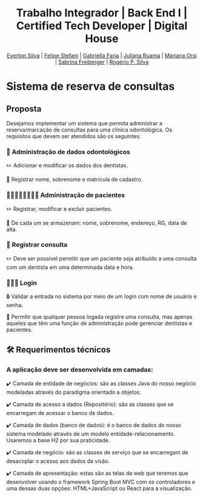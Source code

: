 <div align="center">


<h1> Trabalho Integrador | Back End I | Certified Tech Developer | Digital House</h1> 
<p>
<a href="https://www.linkedin.com/in/evertonpdasilva/" target="_blank" rel="noopener noreferrer">Everton Silva</a> |
<a href="https://www.linkedin.com/in/felipe-stefani-a35185116/" target="_blank" rel="noopener noreferrer">Felipe Stefani</a> |
<a href="https://www.linkedin.com/in/gabriella-faria-3665a11b8/" target="_blank" rel="noopener noreferrer">Gabriella Faria</a> |
 <a href="#" target="_blank" rel="noopener noreferrer">Juliana Ruama</a> | 
 <a href="https://www.linkedin.com/in/mariana-de-moraes-orsi-762165224/" target="_blank" rel="noopener noreferrer">Mariana Orsi</a> | 
 <a href="https://www.linkedin.com/in/sabrina-freiberger/" target="_blank" rel="noopener noreferrer">Sabrina Freiberger</a> | 
 <a href="https://www.linkedin.com/in/roger-ricco-rogerio-p-silva-5a888060/" target="_blank" rel="noopener noreferrer">Rogério P. Silva</a>
 </p></div>
 
 <h1>Sistema de reserva de consultas</h1>
 <h2>Proposta</h2>
 <p>Desejamos implementar um sistema que permita administrar a reserva/marcação
de consultas para uma clínica odontológica. Os requisitos que devem ser
atendidos são os seguintes:</p>
 
<h3>🦷 Administração de dados odontológicos</h3>
<p>✏️ Adicionar e modificar os dados dos dentistas.</p>
<p>📝 Registrar nome, sobrenome e matrícula de cadastro.</p>

<h3>🧑🏽‍🤝‍🧑🏽🧑‍🤝‍🧑 Administração de pacientes</h3>
<p>✏️ Registrar, modificar e excluir pacientes.</p> 
<p>💾 De cada um se armazenam: nome, sobrenome, endereço, RG, data de alta.</p>

<h3>📖 Registrar consulta</h3>
 <p>✏️ Deve ser possível permitir que um paciente seja
atribuído a uma consulta com um dentista em uma determinada data e
hora.</p>

<h3>👩🏽‍💻 Login</h3>
<p>🔒 Validar a entrada no sistema por meio de um login com nome de
usuário e senha.</p>
<p>🔑 Permitir que qualquer pessoa logada registre uma
consulta, mas apenas aqueles que têm uma função de administração pode
gerenciar dentistas e pacientes.</p>

<h2>🛠️ Requerimentos técnicos</h2>
<h3>A aplicação deve ser desenvolvida em camadas:</h3>
<p>✔️ Camada de entidade de negócios: são as classes Java do nosso negócio
modeladas através do paradigma orientado a objetos.</p>
<p>✔️ Camada de acesso a dados (Repositório): são as classes que se encarregam
de acessar o banco de dados.</p>
<p>✔️ Camada de dados (banco de dados): é o banco de dados do nosso sistema
modelado através de um modelo entidade-relacionamento. Usaremos a
base H2 por sua praticidade.</p>
<p>✔️ Camada de negócio: são as classes de serviço que se encarregam de
desacoplar o acesso aos dados da visão.</p>
<p>✔️ Camada de apresentação: estas são as telas da web que teremos que
desenvolver usando o framework Spring Boot MVC com os controladores e
uma dessas duas opções: HTML+JavaScript ou React para a visualização.</p>
